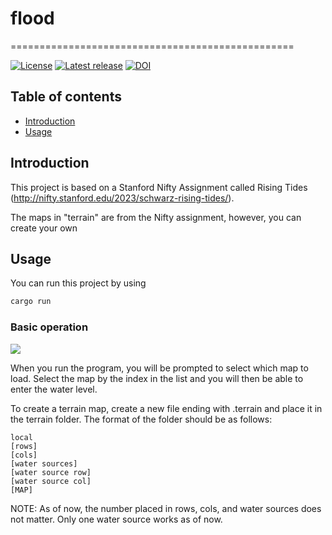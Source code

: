 # flood
=================================================

[![License](https://img.shields.io/badge/License-CC0-lightgray.svg?style=flat-square)](https://creativecommons.org/publicdomain/zero/1.0/)
[![Latest release](https://img.shields.io/github/v/release/mhucka/readmine.svg?style=flat-square&color=b44e88)](https://github.com/mhucka/readmine/releases)
[![DOI](http://img.shields.io/badge/DOI-10.22002%20%2f%20D1.20173-blue.svg?style=flat-square)](https://data.caltech.edu/records/20173)


Table of contents
-----------------

* [Introduction](#introduction)
* [Usage](#usage)

Introduction
------------

This project is based on a Stanford Nifty Assignment called Rising Tides (http://nifty.stanford.edu/2023/schwarz-rising-tides/).

The maps in "terrain" are from the Nifty assignment, however, you can create your own 

Usage
-----

You can run this project by using 
```bash 
cargo run
``` 

### Basic operation


<img src="./stuff/useage.gif" />

When you run the program, you will be prompted to select which map to load. Select the map by the index in the list and you will then be able to enter the water level.

To create a terrain map, create a new file ending with .terrain and place it in the terrain folder. The format of the folder should be as follows:

```
local
[rows]
[cols]
[water sources]
[water source row]
[water source col]
[MAP]
```

NOTE: As of now, the number placed in rows, cols, and water sources does not matter. Only one water source works as of now.

